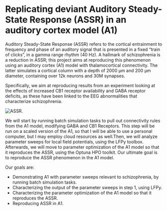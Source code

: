 
# Replicating deviant Auditory Steady-State Response (ASSR) in an auditory cortex model (A1)


Auditory Steady-State Response (ASSR) refers to the cortical entrainment to frequency and phase of an auditory signal that is presented in a fixed “train of clicks”, in a gamma range rhythm (40 Hz). 
A hallmark of schizophrenia is a reduction in ASSR; this project aims at reproducing this phenomenon using an auditory cortex (A1) model with thalamocortical connectivity. The latter simulates a cortical column with a depth of 2000 μm and 200 μm diameter, containing over 12k neurons and 30M synapses. 

Specifically, we aim at reproducing results from an experiment looking at the effects of increased CB1 receptor availability and GABA receptor deficits, as these have been linked to the EEG abnormalities that characterize schizophrenia.

![ASSR](/Users/irenebernardi/Desktop/GSoC_files/README_pictures/ASSR_SZ.PNG/ "ASSR").

We will start by running batch simulation tasks to pull out connectivity rules from the A1 model, modifying GABA and CB1 Receptors. This step will be run on a scaled version of the A1, so that I will be able to use a personal computer, but I may employ cloud resources as well.Then, we will analyze parameter sweeps for local field potentials, using the LFPy toolbox. Afterwards, we will move to parameter optimization of the A1 model so that it reproduces the ASSR, using the Optuna HPO toolkit. Our ultimate goal is to reproduce the ASSR phenomenon in the A1 model. 


Our goals are: 
- Demonstrating A1 with parameter sweeps relevant to schizophrenia, by running batch simulation tasks.
- Characterizing the output of the parameter sweeps in step 1, using LFPy.
- Characterizing the parameter optimization of the A1 model so that it reproduces
the ASSR.
- Reproducing ASSR in A1.

